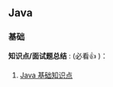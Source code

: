 ## Java

### 基础

**知识点/面试题总结** : (必看:+1: )：

1. [Java 基础知识点](docs/java/basics/java-basic-questions-01.md)